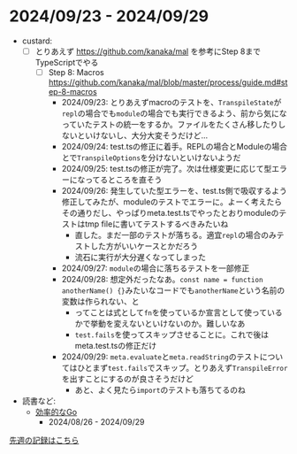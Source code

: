 # 2024/09/23 - 2024/09/29

- custard:
    - [ ] とりあえず <https://github.com/kanaka/mal> を参考にStep 8までTypeScriptでやる
        - [ ] Step 8: Macros <https://github.com/kanaka/mal/blob/master/process/guide.md#step-8-macros>
            - 2024/09/23: とりあえずmacroのテストを、`TranspileState`が`repl`の場合でも`module`の場合でも実行できるよう、前から気になっていたテストの統一をするか。ファイルをたくさん移したりしないといけないし、大分大変そうだけど...
            - 2024/09/24: test.tsの修正に着手。REPLの場合とModuleの場合とで`TranspileOptions`を分けないといけないようだ
            - 2024/09/25: test.tsの修正が完了。次は仕様変更に応じて型エラーになってるところを直そう
            - 2024/09/26: 発生していた型エラーを、test.ts側で吸収するよう修正してみたが、moduleのテストでエラーに。よーく考えたらその通りだし、やっぱりmeta.test.tsでやったとおりmoduleのテストはtmp fileに書いてテストするべきみたいね
                - 直した。まだ一部のテストが落ちる。適宜`repl`の場合のみテストした方がいいケースとかだろう
                - 流石に実行が大分遅くなってしまった
            - 2024/09/27: `module`の場合に落ちるテストを一部修正
            - 2024/09/28: 想定外だったなあ。`const name = function anotherName() {}`みたいなコードでも`anotherName`という名前の変数は作られない、と
                - ってことは式として`fn`を使っているか宣言として使っているかで挙動を変えないといけないのか。難しいなあ
                - `test.fails`を使ってスキップさせることに。これで後はmeta.test.tsの修正だけ
            - 2024/09/29: `meta.evaluate`と`meta.readString`のテストについてはひとまず`test.fails`でスキップ。とりあえず`TranspileError`を出すことにするのが良さそうだけど
                - あと、よく見たら`import`のテストも落ちてるのね
- 読書など:
    - [効率的なGo](https://www.oreilly.co.jp//books/9784814400539/)
        - 2024/08/26 - 2024/09/29

[先週の記録はこちら](https://github.com/igrep/daily-commits/blob/b5f7c393b5fffdd3992146ad56248e4b61f94c26/yesterday.md)

